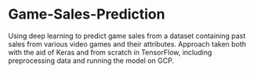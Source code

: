 # Game-Sales-Prediction
Using deep learning to predict game sales from a dataset containing past sales from various video games and their attributes. Approach taken both with the aid of Keras and from scratch in TensorFlow, including preprocessing data and running the model on GCP.
